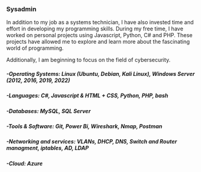 ### Sysadmin

In addition to my job as a systems technician, I have also invested time and effort in developing my programming skills. During my free time, I have worked on personal projects using Javascript, Python, C# and PHP. These projects have allowed me to explore and learn more about the fascinating world of programming.

Additionally, I am beginning to focus on the field of cybersecurity.


##### -Operating Systems: Linux (Ubuntu, Debian, Kali Linux), Windows Server (2012, 2016, 2019, 2022)
##### -Languages: C#, Javascript & HTML + CSS, Python, PHP, bash
##### -Databases: MySQL, SQL Server
##### -Tools & Software: Git, Power Bi, Wireshark, Nmap, Postman
##### -Networking and services: VLANs, DHCP, DNS, Switch and Router managment, iptables, AD, LDAP
##### -Cloud: Azure
